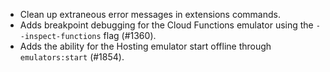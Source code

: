 * Clean up extraneous error messages in extensions commands.
* Adds breakpoint debugging for the Cloud Functions emulator using the `--inspect-functions` flag (#1360).
* Adds the ability for the Hosting emulator start offline through `emulators:start` (#1854).